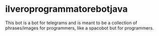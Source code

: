 # ilveroprogrammatorebotjava
This bot is a bot for telegrams and is meant to be a collection of phrases/images for programmers, like a spacobot but for programmers.
